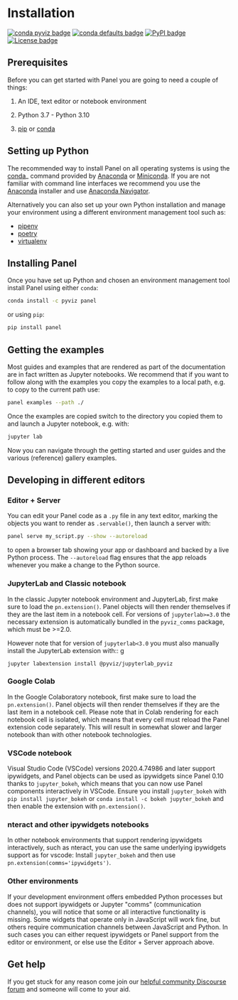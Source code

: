 # Installation

[![conda pyviz badge](https://img.shields.io/conda/v/pyviz/panel.svg)](https://anaconda.org/pyviz/panel)
[![conda defaults badge](https://img.shields.io/conda/v/anaconda/panel.svg?label=conda%7Cdefaults)](https://anaconda.org/anaconda/panel)
[![PyPI badge](https://img.shields.io/pypi/v/panel.svg)](https://pypi.python.org/pypi/panel)
[![License badge](https://img.shields.io/pypi/l/panel.svg)](https://github.com/holoviz/panel/blob/main/LICENSE.txt)

## Prerequisites

Before you can get started with Panel you are going to need a couple of things:

1. An IDE, text editor or notebook environment

2. Python 3.7 - Python 3.10

3. [pip](https://pip.pypa.io/en/stable/installation/) or [conda](https://conda.pydata.org/docs/)

## Setting up Python

The recommended way to install Panel on all operating systems is using the [conda](https://conda.pydata.org/docs/)_ command provided by [Anaconda](http://docs.continuum.io/anaconda/install) or [Miniconda](http://conda.pydata.org/miniconda.html). If you are not familiar with command line interfaces we recommend you use the [Anaconda](http://docs.continuum.io/anaconda/install) installer and use [Anaconda Navigator](https://docs.anaconda.com/anaconda/navigator).

Alternatively you can also set up your own Python installation and manage your environment using a different environment management tool such as:

- [pipenv](https://pipenv-fork.readthedocs.io/en/latest/)
- [poetry](https://python-poetry.org/)
- [virtualenv](https://virtualenv.pypa.io/en/latest/)

## Installing Panel

Once you have set up Python and chosen an environment management tool install Panel using either ``conda``:

```bash
conda install -c pyviz panel
```

or using ``pip``:

```bash
pip install panel
```

## Getting the examples

Most guides and examples that are rendered as part of the documentation are in fact written as Jupyter notebooks. We recommend that if you want to follow along with the examples you copy the examples to a local path, e.g. to copy to the current path use:

```bash
panel examples --path ./
```

Once the examples are copied switch to the directory you copied them to and launch a Jupyter notebook, e.g. with:

```bash
jupyter lab
```

Now you can navigate through the getting started and user guides and the various (reference) gallery examples.

## Developing in different editors

### Editor + Server

You can edit your Panel code as a ``.py`` file in any text editor, marking the objects you want to render as ``.servable()``, then launch a server with:

```bash
panel serve my_script.py --show --autoreload
```

to open a browser tab showing your app or dashboard and backed by a live Python process. The ``--autoreload`` flag ensures that the app reloads whenever you make a change to the Python source.

### JupyterLab and Classic notebook

In the classic Jupyter notebook environment and JupyterLab, first make sure to load the ``pn.extension()``. Panel objects will then render themselves if they are the last item in a notebook cell. For versions of ``jupyterlab>=3.0`` the necessary extension is automatically bundled in the ``pyviz_comms`` package, which must be >=2.0.

However note that for version of ``jupyterlab<3.0`` you must also manually install the JupyterLab extension with::
g
```
jupyter labextension install @pyviz/jupyterlab_pyviz
```

### Google Colab

In the Google Colaboratory notebook, first make sure to load the `pn.extension()`. Panel objects will then render themselves if they are the last item in a notebook cell. Please note that in Colab rendering for each notebook cell is isolated, which means that every cell must reload the Panel extension code separately. This will result in somewhat slower and larger notebook than with other notebook technologies.

### VSCode notebook

Visual Studio Code (VSCode) versions 2020.4.74986 and later support ipywidgets, and Panel objects can be used as ipywidgets since Panel 0.10 thanks to `jupyter_bokeh`, which means that you can now use Panel components interactively in VSCode. Ensure you install `jupyter_bokeh` with `pip install jupyter_bokeh` or `conda install -c bokeh jupyter_bokeh` and then enable the extension with `pn.extension()`.

### nteract and other ipywidgets notebooks

In other notebook environments that support rendering ipywidgets interactively, such as nteract, you can use the same underlying ipywidgets support as for vscode: Install ``jupyter_bokeh`` and then use ``pn.extension(comms='ipywidgets')``.

### Other environments

If your development environment offers embedded Python processes but does not support ipywidgets or Jupyter "comms" (communication channels), you will notice that some or all interactive functionality is missing. Some widgets that operate only in JavaScript will work fine, but others require communication channels between JavaScript and Python. In such cases you can either request ipywidgets or Panel support from the editor or environment, or else use the Editor + Server approach above.

## Get help

If you get stuck for any reason come join our [helpful community Discourse forum](https://discourse.holoviz.org/c/panel/5) and someone will come to your aid.

